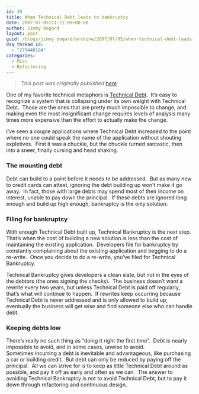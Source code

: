 ```yaml
---
id: 39
title: When Technical Debt leads to bankruptcy
date: 2007-07-05T21:21:00+00:00
author: Jimmy Bogard
layout: post
guid: /blogs/jimmy_bogard/archive/2007/07/05/when-technical-debt-leads-to-bankruptcy.aspx
dsq_thread_id:
  - "279440184"
categories:
  - Misc
  - Refactoring
---
```

> _This post was originally published [here](http://grabbagoft.blogspot.com/2007/07/when-technical-debt-leads-to-bankruptcy.html)._

One of my favorite technical metaphors is [Technical Debt](http://www.martinfowler.com/bliki/TechnicalDebt.html).&nbsp; It&#8217;s easy to recognize a system that is collapsing under its own weight with Technical Debt.&nbsp; Those are the ones that are pretty much impossible to change, and making even the most insignificant change requires levels of analysis many times more expensive than the effort to actually make the change.

I&#8217;ve seen a couple applications where Technical Debt increased to the point where no one could speak the name of the application without shouting expletives.&nbsp;&nbsp;First it was a chuckle, but&nbsp;the chuckle turned sarcastic, then into a sneer, finally cursing and head shaking.

### The mounting debt

Debt&nbsp;can build to a point before it needs to be addressed.&nbsp; But as many new to credit cards can attest, ignoring the debt building up won&#8217;t&nbsp;make it go away.&nbsp; In fact, those with large&nbsp;debts may&nbsp;spend most of their income on interest, unable to pay down the principal.&nbsp; If these debts are ignored long enough and build up high enough, bankruptcy is the only solution.

### Filing for bankruptcy

With enough Technical Debt built up, Technical Bankruptcy is the next step.&nbsp; That&#8217;s when the cost of building a new solution is less than the cost of maintaining the existing application.&nbsp; Developers file for bankruptcy by constantly complaining about the existing application and begging to do a re-write.&nbsp; Once you decide to do a re-write, you&#8217;ve filed for Technical Bankruptcy.

Technical Bankruptcy gives developers a clean slate, but not in the eyes of the debtors (the ones signing the checks).&nbsp; The business doesn&#8217;t want&nbsp;a rewrite every two years, but unless Technical Debt is paid off regularly, that&#8217;s what will continue to happen.&nbsp; If rewrites keep occurring because Technical Debt is never addressed and is only allowed to build up, eventually the business will get wise and find someone else who can handle debt.

### Keeping debts low

There&#8217;s really no such thing as &#8220;doing it right the first time&#8221;.&nbsp; Debt is nearly impossible to avoid, and in some cases, unwise to avoid.&nbsp; Sometimes&nbsp;incurring a debt is inevitable&nbsp;and advantageous, like purchasing a car or building credit.&nbsp;&nbsp;But debt can only be reduced by paying off the principal.&nbsp; All we can&nbsp;strive&nbsp;for is to&nbsp;keep as little Technical Debt around as possible, and pay it off as early and often&nbsp;as we can.&nbsp; The answer to avoiding Technical Bankruptcy is not to avoid Technical Debt, but to pay it down through refactoring and continuous design.